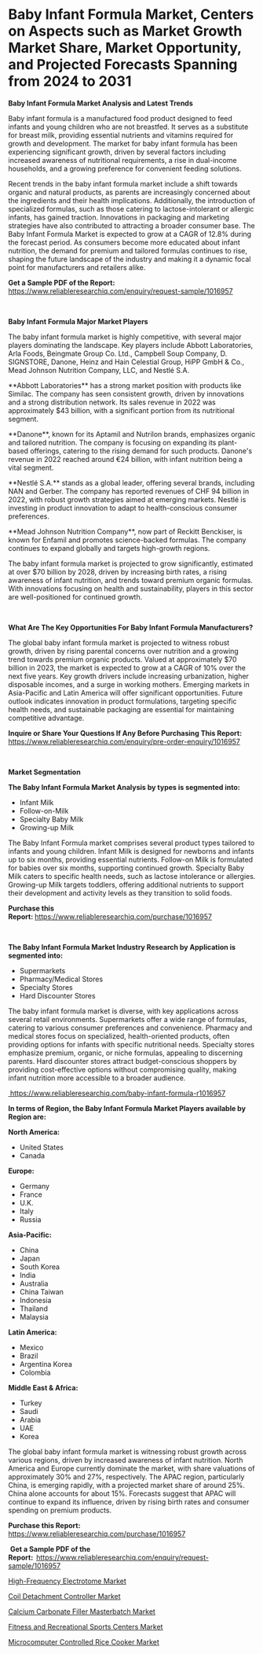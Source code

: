 <p><h1>Baby Infant Formula Market, Centers on Aspects such as Market Growth Market Share, Market Opportunity, and Projected Forecasts Spanning from 2024 to 2031</h1></p><p><strong>Baby Infant Formula Market Analysis and Latest Trends</strong></p>
<p><p>Baby infant formula is a manufactured food product designed to feed infants and young children who are not breastfed. It serves as a substitute for breast milk, providing essential nutrients and vitamins required for growth and development. The market for baby infant formula has been experiencing significant growth, driven by several factors including increased awareness of nutritional requirements, a rise in dual-income households, and a growing preference for convenient feeding solutions.</p><p>Recent trends in the baby infant formula market include a shift towards organic and natural products, as parents are increasingly concerned about the ingredients and their health implications. Additionally, the introduction of specialized formulas, such as those catering to lactose-intolerant or allergic infants, has gained traction. Innovations in packaging and marketing strategies have also contributed to attracting a broader consumer base. The Baby Infant Formula Market is expected to grow at a CAGR of 12.8% during the forecast period. As consumers become more educated about infant nutrition, the demand for premium and tailored formulas continues to rise, shaping the future landscape of the industry and making it a dynamic focal point for manufacturers and retailers alike.</p></p>
<p><strong>Get a Sample PDF of the Report:&nbsp;</strong> <a href="https://www.reliableresearchiq.com/enquiry/request-sample/1016957?utm_campaign=1119&utm_medium=2&utm_source=Github&utm_content=ia&utm_term=04122024&utm_id=baby-infant-formula">https://www.reliableresearchiq.com/enquiry/request-sample/1016957</a></p>
<p>&nbsp;</p>
<p><strong>Baby Infant Formula Major Market Players</strong></p>
<p><p>The baby infant formula market is highly competitive, with several major players dominating the landscape. Key players include Abbott Laboratories, Arla Foods, Beingmate Group Co. Ltd., Campbell Soup Company, D. SIGNSTORE, Danone, Heinz and Hain Celestial Group, HiPP GmbH & Co., Mead Johnson Nutrition Company, LLC, and Nestlé S.A.</p><p>**Abbott Laboratories** has a strong market position with products like Similac. The company has seen consistent growth, driven by innovations and a strong distribution network. Its sales revenue in 2022 was approximately $43 billion, with a significant portion from its nutritional segment.</p><p>**Danone**, known for its Aptamil and Nutrilon brands, emphasizes organic and tailored nutrition. The company is focusing on expanding its plant-based offerings, catering to the rising demand for such products. Danone's revenue in 2022 reached around €24 billion, with infant nutrition being a vital segment.</p><p>**Nestlé S.A.** stands as a global leader, offering several brands, including NAN and Gerber. The company has reported revenues of CHF 94 billion in 2022, with robust growth strategies aimed at emerging markets. Nestlé is investing in product innovation to adapt to health-conscious consumer preferences.</p><p>**Mead Johnson Nutrition Company**, now part of Reckitt Benckiser, is known for Enfamil and promotes science-backed formulas. The company continues to expand globally and targets high-growth regions.</p><p>The baby infant formula market is projected to grow significantly, estimated at over $70 billion by 2028, driven by increasing birth rates, a rising awareness of infant nutrition, and trends toward premium organic formulas. With innovations focusing on health and sustainability, players in this sector are well-positioned for continued growth.</p></p>
<p>&nbsp;</p>
<p><strong>What Are The Key Opportunities For Baby Infant Formula Manufacturers?</strong></p>
<p><p>The global baby infant formula market is projected to witness robust growth, driven by rising parental concerns over nutrition and a growing trend towards premium organic products. Valued at approximately $70 billion in 2023, the market is expected to grow at a CAGR of 10% over the next five years. Key growth drivers include increasing urbanization, higher disposable incomes, and a surge in working mothers. Emerging markets in Asia-Pacific and Latin America will offer significant opportunities. Future outlook indicates innovation in product formulations, targeting specific health needs, and sustainable packaging are essential for maintaining competitive advantage.</p></p>
<p><strong>Inquire or Share Your Questions If Any Before Purchasing This Report:</strong> <a href="https://www.reliableresearchiq.com/enquiry/pre-order-enquiry/1016957?utm_campaign=1119&utm_medium=2&utm_source=Github&utm_content=ia&utm_term=04122024&utm_id=baby-infant-formula">https://www.reliableresearchiq.com/enquiry/pre-order-enquiry/1016957</a></p>
<p>&nbsp;</p>
<p><strong>Market Segmentation</strong></p>
<p><strong>The Baby Infant Formula Market Analysis by types is segmented into:</strong></p>
<p><ul><li>Infant Milk</li><li>Follow-on-Milk</li><li>Specialty Baby Milk</li><li>Growing-up Milk</li></ul></p>
<p><p>The Baby Infant Formula market comprises several product types tailored to infants and young children. Infant Milk is designed for newborns and infants up to six months, providing essential nutrients. Follow-on Milk is formulated for babies over six months, supporting continued growth. Specialty Baby Milk caters to specific health needs, such as lactose intolerance or allergies. Growing-up Milk targets toddlers, offering additional nutrients to support their development and activity levels as they transition to solid foods.</p></p>
<p><strong>Purchase this Report:&nbsp;</strong><a href="https://www.reliableresearchiq.com/purchase/1016957?utm_campaign=1119&utm_medium=2&utm_source=Github&utm_content=ia&utm_term=04122024&utm_id=baby-infant-formula">https://www.reliableresearchiq.com/purchase/1016957</a></p>
<p>&nbsp;</p>
<p><strong>The Baby Infant Formula Market Industry Research by Application is segmented into:</strong></p>
<p><ul><li>Supermarkets</li><li>Pharmacy/Medical Stores</li><li>Specialty Stores</li><li>Hard Discounter Stores</li></ul></p>
<p><p>The baby infant formula market is diverse, with key applications across several retail environments. Supermarkets offer a wide range of formulas, catering to various consumer preferences and convenience. Pharmacy and medical stores focus on specialized, health-oriented products, often providing options for infants with specific nutritional needs. Specialty stores emphasize premium, organic, or niche formulas, appealing to discerning parents. Hard discounter stores attract budget-conscious shoppers by providing cost-effective options without compromising quality, making infant nutrition more accessible to a broader audience.</p></p>
<p><a href="https://www.reliableresearchiq.com/baby-infant-formula-r1016957?utm_campaign=1119&utm_medium=2&utm_source=Github&utm_content=ia&utm_term=04122024&utm_id=baby-infant-formula">&nbsp;https://www.reliableresearchiq.com/baby-infant-formula-r1016957</a></p>
<p><strong>In terms of Region, the Baby Infant Formula Market Players available by Region are:</strong></p>
<p>
    <p> <strong> North America: </strong>
        <ul>
            <li>United States</li>
            <li>Canada</li>
        </ul>
        </p> 
    <p> <strong> Europe: </strong>
        <ul>
            <li>Germany</li>
            <li>France</li>
            <li>U.K.</li>
            <li>Italy</li>
            <li>Russia</li>
        </ul>
        </p> 
    <p> <strong> Asia-Pacific: </strong>
        <ul>
            <li>China</li>
            <li>Japan</li>
            <li>South Korea</li>
            <li>India</li>
            <li>Australia</li>
            <li>China Taiwan</li>
            <li>Indonesia</li>
            <li>Thailand</li>
            <li>Malaysia</li>
        </ul>
        </p> 
    <p> <strong> Latin America: </strong>
        <ul>
            <li>Mexico</li>
            <li>Brazil</li>
            <li>Argentina Korea</li>
            <li>Colombia</li>
        </ul>
        </p> 
    <p> <strong> Middle East & Africa: </strong>
        <ul>
            <li>Turkey</li>
            <li>Saudi</li>
            <li>Arabia</li>
            <li>UAE</li>
            <li>Korea</li>
        </ul>
    </p>
    </p>
<p><p>The global baby infant formula market is witnessing robust growth across various regions, driven by increased awareness of infant nutrition. North America and Europe currently dominate the market, with share valuations of approximately 30% and 27%, respectively. The APAC region, particularly China, is emerging rapidly, with a projected market share of around 25%. China alone accounts for about 15%. Forecasts suggest that APAC will continue to expand its influence, driven by rising birth rates and consumer spending on premium products.</p></p>
<p><strong>Purchase this Report: </strong><a href="https://www.reliableresearchiq.com/purchase/1016957?utm_campaign=1119&utm_medium=2&utm_source=Github&utm_content=ia&utm_term=04122024&utm_id=baby-infant-formula">https://www.reliableresearchiq.com/purchase/1016957</a></p>
<p>&nbsp;<strong>Get a Sample PDF of the Report:&nbsp;&nbsp;</strong><a href="https://www.reliableresearchiq.com/enquiry/request-sample/1016957?utm_campaign=1119&utm_medium=2&utm_source=Github&utm_content=ia&utm_term=04122024&utm_id=baby-infant-formula">https://www.reliableresearchiq.com/enquiry/request-sample/1016957</a></p>
<p><strong></strong></p>
<p><p><a href="https://issuu.com/reportprime-2/docs/high-frequency-electrotome-market-s_01fbda56e09d8a?utm_campaign=1119&utm_medium=2&utm_source=Github&utm_content=ia&utm_term=04122024&utm_id=baby-infant-formula">High-Frequency Electrotome Market</a></p><p><a href="https://issuu.com/reportprime-2/docs/coil-detachment-controller-market-size-2030.pptx?utm_campaign=1119&utm_medium=2&utm_source=Github&utm_content=ia&utm_term=04122024&utm_id=baby-infant-formula">Coil Detachment Controller Market</a></p><p><a href="https://www.linkedin.com/pulse/calcium-carbonate-filler-masterbatch-market-outlook-2024-2031-mkeqc?utm_campaign=1119&utm_medium=2&utm_source=Github&utm_content=ia&utm_term=04122024&utm_id=baby-infant-formula">Calcium Carbonate Filler Masterbatch Market</a></p><p><a href="https://www.linkedin.com/pulse/fitness-recreational-sports-centers-market-expected-see-tvyre?utm_campaign=1119&utm_medium=2&utm_source=Github&utm_content=ia&utm_term=04122024&utm_id=baby-infant-formula">Fitness and Recreational Sports Centers Market</a></p><p><a href="https://www.linkedin.com/pulse/global-microcomputer-controlled-rice-cooker-market-analysis-j2clf?utm_campaign=1119&utm_medium=2&utm_source=Github&utm_content=ia&utm_term=04122024&utm_id=baby-infant-formula">Microcomputer Controlled Rice Cooker Market</a></p></p>
